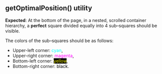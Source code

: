 ## getOptimalPosition() utility

**Expected**: At the bottom of the page, in a nested, scrolled container hierarchy, a **perfect** square divided equally into 4 sub–squares should be visible.

The colors of the sub–squares should be as follows:

* Upper-left corner: <span style="color: cyan">cyan</span>,
* Upper-right corner: <span style="color: magenta">magenta</span>,
* Bottom-left corner: <span style="color: yellow; background: black;">yellow</span>,
* Bottom-right corner: <span style="color: black">black</span>.
